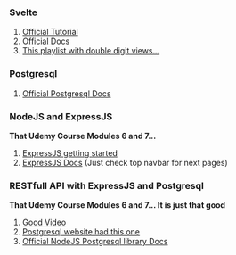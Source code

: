 ### Svelte
1. [Official Tutorial](https://svelte.dev/tutorial/basics)
2. [Official Docs](https://svelte.dev/docs)
3. [This playlist with double digit views...](https://www.youtube.com/playlist?list=PLFAU47Id44XHuWQt84YWbaBBL0CI1nFXk)

### Postgresql
1. [Official Postgresql Docs](https://www.postgresql.org/docs/14/index.html)

### NodeJS and ExpressJS
**That Udemy Course Modules 6 and 7...**
1. [ExpressJS getting started](https://expressjs.com/en/starter/installing.html)
2. [ExpressJS Docs](https://expressjs.com/en/guide/routing.html) (Just check top navbar for next pages) 

### RESTfull API with ExpressJS and Postgresql
**That Udemy Course Modules 6 and 7... It is just that good**
1. [Good Video](https://www.youtube.com/watch?v=_Mun4eOOf2Q)
2. [Postgresql website had this one](https://blog.logrocket.com/crud-rest-api-node-js-express-postgresql/)
3. [Official NodeJS Postgresql library Docs](https://node-postgres.com/guides/project-structure/)
